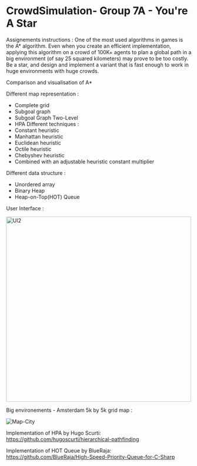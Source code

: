 # CrowdSimulation- Group 7A - You're A Star
Assignements instructions : One of the most used algorithms in games is the A* algorithm. Even when you create an efficient implementation, applying this algorithm on a crowd of 100K+ agents to plan a global path in a big environment (of say 25 squared kilometers) may prove to be too costly. Be a star, and design and implement a variant that is fast enough to work in huge environments with huge crowds.

Comparison and visualisation of A*

Different map representation :
* Complete grid
* Subgoal graph
* Subgoal Graph Two-Level
* HPA
Different techniques :
* Constant heuristic
* Manhattan heuristic
* Euclidean heuristic
* Octile heuristic
* Chebyshev heuristic
* Combined with an adjustable heuristic constant multiplier
  
Different data structure :
* Unordered array
* Binary Heap
* Heap-on-Top(HOT) Queue

User Interface :

<img width="503" alt="UI2" src="https://github.com/FDaCostaB/YoureAStar/assets/47923208/d02c1021-a042-43e8-93a4-924efe5772cd">

Big environements - Amsterdam 5k by 5k grid map :

![Map-City](https://github.com/FDaCostaB/YoureAStar/assets/47923208/a9d5b98c-1344-4953-b148-7d707d0ce91f)

Implementation of HPA by Hugo Scurti: https://github.com/hugoscurti/hierarchical-pathfinding

Implementation of HOT Queue by BlueRaja: https://github.com/BlueRaja/High-Speed-Priority-Queue-for-C-Sharp
